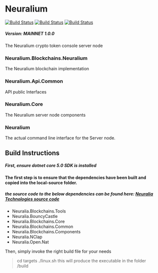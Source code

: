 # Neuralium

[![Build Status](http://jenkins.neuralium.com/buildStatus/icon?job=Neuralium.Node-Linux64&subject=Linux-x64)](http://jenkins.neuralium.com/job/Neuralium.Node-Linux64/)
[![Build Status](http://jenkins.neuralium.com/buildStatus/icon?job=Neuralium.Node-Linux-Arm64&subject=Linux-ARM64)](http://jenkins.neuralium.com/job/Neuralium.Node-ARM64/)
[![Build Status](http://jenkins.neuralium.com/buildStatus/icon?job=Neuralium.Node-Win64&subject=Windows-x64)](http://jenkins.neuralium.com/job/Neuralium.Node-Win64/)

##### Version:  MAINNET 1.0.0

The Neuralium crypto token console server node

### Neuralium.Blockchains.Neuralium
The Neuralium blockchain implementation
### Neuralium.Api.Common
API public Interfaces
### Neuralium.Core
The Neuralium server node components
### Neuralium
The actual command line interface for the Server node.

## Build Instructions

##### First, ensure dotnet core 5.0 SDK is installed

#### The first step is to ensure that the dependencies have been built and copied into the local-source folder.

##### the source code to the below dependencies can be found here: [Neuralia Technologies source code](https://github.com/Neuralia) 

 - Neuralia.Blockchains.Tools
 - Neuralia.BouncyCastle
 - Neuralia.Blockchains.Core
 - Neuralia.Blockchains.Common
 - Neuralia.Blockchains.Components
 - Neuralia.NClap
 - Neuralia.Open.Nat

Then, simply invoke the right build file for your needs
>cd targets
> ./linux.sh
this will produce the executable in the folder /build

